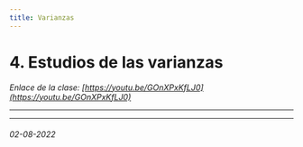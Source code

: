 ```yaml
---
title: Varianzas
---
```


# 4. Estudios de las varianzas

*Enlace de la clase: [https://youtu.be/GOnXPxKfLJ0](https://youtu.be/GOnXPxKfLJ0)*

---



---

###### 02-08-2022